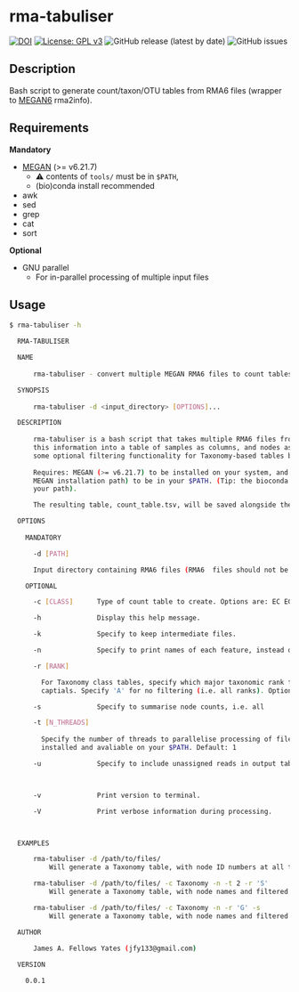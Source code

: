 # rma-tabuliser

[![DOI](https://zenodo.org/badge/DOI/10.5281/zenodo.5018140.svg)](https://doi.org/10.5281/zenodo.5018140) [![License: GPL v3](https://img.shields.io/badge/License-GPLv3-blue.svg)](https://www.gnu.org/licenses/gpl-3.0) ![GitHub release (latest by date)](https://img.shields.io/github/v/release/jfy133/rma-tabuliser) ![GitHub issues](https://img.shields.io/github/issues/jfy133/rma-tabuliser)



## Description

Bash script to generate count/taxon/OTU tables from RMA6 files (wrapper to
[MEGAN6](https://software-ab.informatik.uni-tuebingen.de/download/megan6/welcome.html) rma2info).

## Requirements

**Mandatory**

  * [MEGAN](https://software-ab.informatik.uni-tuebingen.de/download/megan6/welcome.html) (>= v6.21.7)
    *  ⚠️ contents of `tools/` must be in `$PATH`, 
    *  (bio)conda install recommended
  * awk
  * sed
  * grep
  * cat
  * sort

**Optional**

  * GNU parallel 
    * For in-parallel processing of multiple input files

## Usage

```bash
$ rma-tabuliser -h

  RMA-TABULISER

  NAME
      
      rma-tabuliser - convert multiple MEGAN RMA6 files to count tables

  SYNOPSIS
      
      rma-tabuliser -d <input_directory> [OPTIONS]...

  DESCRIPTION
      
      rma-tabuliser is a bash script that takes multiple RMA6 files from MEGAN, extracts nodes and counts, and merges 
      this information into a table of samples as columns, and nodes as rows, aligned reads in cells. It also allows 
      some optional filtering functionality for Taxonomy-based tables based on taxonomic levels.
      
      Requires: MEGAN (>= v6.21.7) to be installed on your system, and the contents of the tools/ directory (in the 
      MEGAN installation path) to be in your $PATH. (Tip: the bioconda version of MEGAN puts these tools already in 
      your path).

      The resulting table, count_table.tsv, will be saved alongside the RMA6 files.

  OPTIONS
    
    MANDATORY

      -d [PATH]

      Input directory containing RMA6 files (RMA6  files should not be in in daughter-directories!)

    OPTIONAL

      -c [CLASS]      Type of count table to create. Options are: EC EGGNOG GTDB INTERPRO2GO KEGG SEED Taxonomy. Default: Taxonomy

      -h              Display this help message.

      -k              Specify to keep intermediate files.

      -n              Specify to print names of each feature, instead of ID numbers.

      -r [RANK]

        For Taxonomy class tables, specify which major taxonomic rank to filter from. Use first letter of the rank in 
        captials. Specify 'A' for no filtering (i.e. all ranks). Options are: A D K P C O F G S. Default A

      -s              Specify to summarise node counts, i.e. all

      -t [N_THREADS]
      
        Specify the number of threads to parallelise processing of files. Note: this requires GNU parallel to be 
        installed and avaliable on your $PATH. Default: 1

      -u              Specify to include unassigned reads in output table.



      -v              Print version to terminal.

      -V              Print verbose information during processing.



  EXAMPLES

      rma-tabuliser -d /path/to/files/
          Will generate a Taxonomy table, with node ID numbers at all taxonomic levels.

      rma-tabuliser -d /path/to/files/ -c Taxonomy -n -t 2 -r 'S'
          Will generate a Taxonomy table, with node names and filtered to S(pecies) level, processing 2 files at a time.

      rma-tabuliser -d /path/to/files/ -c Taxonomy -n -r 'G' -s
          Will generate a Taxonomy table, with node names and filtered to G(enus) level with counts on daughter nodes included in genus count.

  AUTHOR
      
      James A. Fellows Yates (jfy133@gmail.com)

  VERSION

    0.0.1


```
